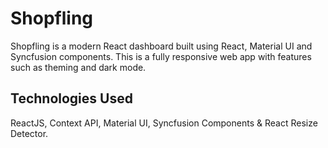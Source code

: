 <h1>Shopfling</h1>

Shopfling is a modern React dashboard built using React, Material UI and Syncfusion components. This is a fully responsive web app with features such as theming and dark mode.

<h2>Technologies Used</h2>

ReactJS, Context API, Material UI, Syncfusion Components & React Resize Detector.